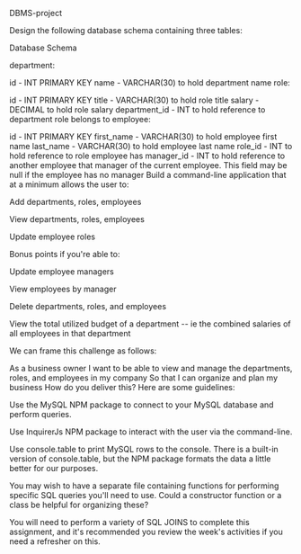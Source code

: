 DBMS-project

Design the following database schema containing three tables:

Database Schema

department:

id - INT PRIMARY KEY name - VARCHAR(30) to hold department name role:

id - INT PRIMARY KEY title - VARCHAR(30) to hold role title salary - DECIMAL to hold role salary department_id - INT to hold reference to department role belongs to employee:

id - INT PRIMARY KEY first_name - VARCHAR(30) to hold employee first name last_name - VARCHAR(30) to hold employee last name role_id - INT to hold reference to role employee has manager_id - INT to hold reference to another employee that manager of the current employee. This field may be null if the employee has no manager Build a command-line application that at a minimum allows the user to:

Add departments, roles, employees

View departments, roles, employees

Update employee roles

Bonus points if you're able to:

Update employee managers

View employees by manager

Delete departments, roles, and employees

View the total utilized budget of a department -- ie the combined salaries of all employees in that department

We can frame this challenge as follows:

As a business owner I want to be able to view and manage the departments, roles, and employees in my company So that I can organize and plan my business How do you deliver this? Here are some guidelines:

Use the MySQL NPM package to connect to your MySQL database and perform queries.

Use InquirerJs NPM package to interact with the user via the command-line.

Use console.table to print MySQL rows to the console. There is a built-in version of console.table, but the NPM package formats the data a little better for our purposes.

You may wish to have a separate file containing functions for performing specific SQL queries you'll need to use. Could a constructor function or a class be helpful for organizing these?

You will need to perform a variety of SQL JOINS to complete this assignment, and it's recommended you review the week's activities if you need a refresher on this.
